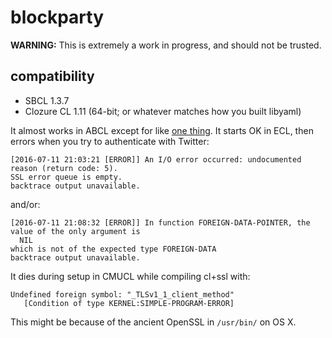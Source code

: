 # blockparty

**WARNING:**  This is extremely a work in progress, and should not be trusted.

## compatibility

- SBCL 1.3.7
- Clozure CL 1.11 (64-bit; or whatever matches how you built libyaml)

It almost works in ABCL except for like
[one thing](https://github.com/edicl/hunchentoot/blob/24f638f8d01fc5f15d1169be1de944392b38d1a2/set-timeouts.lisp#L82).
It starts OK in ECL, then errors when you try to authenticate with
Twitter:

```
[2016-07-11 21:03:21 [ERROR]] An I/O error occurred: undocumented reason (return code: 5).
SSL error queue is empty.
backtrace output unavailable.
```
and/or:
```
[2016-07-11 21:08:32 [ERROR]] In function FOREIGN-DATA-POINTER, the value of the only argument is
  NIL
which is not of the expected type FOREIGN-DATA
backtrace output unavailable.
```

It dies during setup in CMUCL while compiling cl+ssl with:

```
Undefined foreign symbol: "_TLSv1_1_client_method"
   [Condition of type KERNEL:SIMPLE-PROGRAM-ERROR]
```
This might be because of the ancient OpenSSL in `/usr/bin/` on OS X.
